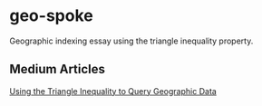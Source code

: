 # geo-spoke
Geographic indexing essay using the triangle inequality property.

## Medium Articles
[Using the Triangle Inequality to Query Geographic Data](https://medium.com/iotransportation/using-the-triangle-inequality-to-query-geographic-data-7148a1b103a0)



